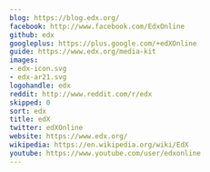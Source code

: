```yaml
---
blog: https://blog.edx.org/
facebook: http://www.facebook.com/EdxOnline
github: edx
googleplus: https://plus.google.com/+edXOnline
guide: https://www.edx.org/media-kit
images:
- edx-icon.svg
- edx-ar21.svg
logohandle: edx
reddit: http://www.reddit.com/r/edx
skipped: 0
sort: edx
title: edX
twitter: edXOnline
website: https://www.edx.org/
wikipedia: https://en.wikipedia.org/wiki/EdX
youtube: https://www.youtube.com/user/edxonline
---
```

